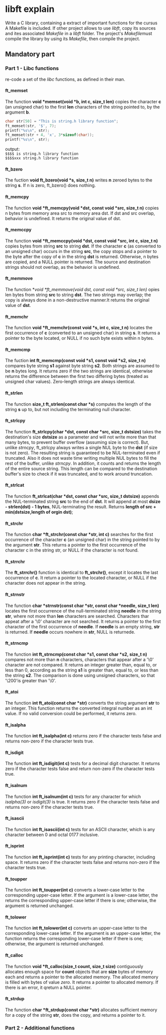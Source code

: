 # libft explain

Write a C library, containing a extract of important functions for the cursus
A Makefile is included. If other project allows to use *libft*, copy its sources and ites associated *Makefile* in a *libft* folder. The project's *Makefile*must compile the library by using its *Makefile*, then compile the project.

## Mandatory part

### Part 1 - Libc functions

re-code a set of the *libc* functions, as defined in their man.

#### ft_memset

The function **void \*memset(void \*b, int c, size_t len)** copies the character **c** (an unsigned char) to the first **len** characters of the string pointed to, by the argument **b**.

```C
char str[50] = "This is string.h library function";
ft_memset(str, '$', 7);
printf("%s\n", str);
ft_memset(str + 4, 'x', 3*sizeof(char));
printf("%s\n", str);
```

output:  
`$$$$ is string.h library function`  
`$$$$xxx string.h library function`

#### ft_bzero

The fuction **void	ft_bzero(void \*s, size_t n)** writes **n** zeroed bytes to the string **s**.  If n is zero, ft_bzero() does nothing.

#### ft_memcpy

The function **void	\*ft_memcpy(void \*dst, const void \*src, size_t n)** copies n bytes from memory area src to memory area dst.  If dst and src overlap, behavior is undefined. It returns the original value of dst.

#### ft_memccpy

The function **void \*ft_memccpy(void \*dst, const void \*src, int c, size_t n)** copies bytes from string **src** to string **dst**.  If the character **c** (as converted to an unsigned char) occurs in the string **src**, the copy stops and a pointer to the byte after the copy of **c** in the string **dst** is returned.  Otherwise, n bytes are copied, and a NULL pointer is returned. The source and destination strings should not overlap, as the behavior is undefined.

#### ft_memmove

The function **void \*ft_memmove(void *dst, const void \*src, size_t len)** opies len bytes from string **src** to string **dst**.  The two strings may overlap; the copy is always done in a non-destructive manner.It returns the original value of **dst**.

#### ft_memchr

The function **void \*ft_memchr(const void \*s, int c, size_t n)** locates the first occurrence of **c** (converted to an unsigned char) in string **s**. It returns a pointer to the byte located, or NULL if no such byte exists within n bytes.

#### ft_memcmp

The fuction **int ft_memcmp(const void \*s1, const void \*s2, size_t n)** compares byte string **s1** against byte string **s2**.  Both strings are assumed to be **n** bytes long. It returns zero if the two strings are identical, otherwise returns the difference between the first two differing bytes (treated as unsigned char values). Zero-length strings are always identical.

#### ft_strlen

The function **size_t  ft_strlen(const char \*s)** computes the length of the string **s** up to, but not including the terminating null character.

#### ft_strlcpy

The function **ft_strlcpy(char \*dst, const char \*src, size_t dstsize)** takes the destination's size **dstsize** as a parameter and will not write more than that many bytes, to prevent buffer overflow (assuming size is correct). But, unlike *strncpy*, ft_strlcpy always writes a single NUL byte to the **dst** (if size is not zero). The resulting string is guaranteed to be NUL-terminated even if truncated. Also it does not waste time writing multiple NUL bytes to fill the rest of the buffer, unlike *strncpy*. In addition, it counts and returns the length of the entire source string. This length can be compared to the destination buffer's size to check if it was truncated, and to work around truncation.

#### ft_strlcat

The function **ft_strlcat(char \*dst, const char \*src, size_t dstsize)** appends the NUL-terminated string **src** to the end of **dst**. It will append at most **dsize - strlen(dst) - 1 bytes**, NUL-terminating the result. Returns **length of src + min(dstsize,length of orgin dst)**;

#### ft_strchr

The function **char \*ft_strchr(const char \*str, int c)** searches for the first occurrence of the character **c** (an unsigned char) in the string pointed to by the argument **str**. This returns a pointer to the first occurrence of the character c in the string str, or NULL if the character is not found.

#### ft_strrchr

The **ft_strrchr()** function is identical to **ft_strchr()**, except it locates the last occurrence of **c**. It return a pointer to the located character, or NULL if the character does not appear in the string.

#### ft_strnstr

The function **char \*strnstr(const char \*str, const char \*needle, size_t len)** locates the first occurrence of the null-terminated string **needle** in the string **str**, where not more than **len** characters are searched. Characters thar appeat after a '\0' character are not searched. It returns a pointer to the first character of the first occurrence of **needle**. If **needle** is an empty string, **str** is returned. If **needle** occurs nowhere in **str**, NULL is returnede.

#### ft_strncmp

The function **int	ft_strncmp(const char \*s1, const char \*s2, size_t n)** compares not more than **n** characters, characters that appear after a '\0' character are not compared. It returns an integer greater than, equal to, or less than 0, according as the string **s1** is greater than, equal to, or less than the string **s2**.  The comparison is done using unsigned characters, so that '\200'is greater than '\0'.

#### ft_atoi

The function **int ft_atoi(const char \*str)** converts the string argument **str** to an integer. This function returns the converted integral number as an int value. If no valid conversion could be performed, it returns zero.

#### ft_isalpha

The function **int ft_isalpha(int c)** returns zero if the character tests false and returns non-zero if the character tests true.

#### ft_isdigit

The function **int	ft_isdigit(int c)** tests for a decimal digit character. It returns zero if the character tests false and return non-zero if the character tests true.

#### ft_isalnum

The function **int ft_isalnum(int c)** tests for any character for which *isalpha(3)* or *isdigit(3)* is true. It returns zero if the character tests false and returns non-zero if the character tests true.

#### ft_isascii

The function **int	ft_isascii(int c)** tests for an ASCII character, which is any character between 0 and octal 0177 inclusive.

#### ft_isprint

The function **int ft_isprint(int c)** tests for any printing character, including space. It returns zero if the character tests false and returns non-zero if the character tests true.

#### ft_toupper

The function **int ft_toupper(int c)** converts a lower-case letter to the corresponding upper-case letter. If the argument is a lower-case letter, the returns the corresponding upper-case letter if there is one; otherwise, the argument is returned unchanged.

#### ft_tolower

The function **int ft_tolower(int c)** converts an upper-case letter to the corresponding lower-case letter. If the argument is an upper-case letter, the function returns the corresponding lower-case letter if there is one; otherwise, the argument is returned unchanged.

#### ft_calloc

The function **void \*ft_calloc(size_t count, size_t size)** contiguously allocates enough space for **count** objects that are **size** bytes of memory each and returns a pointer to the allocated memory.  The allocated memory is filled with bytes of value *zero*. It returns a pointer to allocated memory. If there is an error, it qreturn a NULL pointer.

#### ft_strdup

The function **char \*ft_strdup(const char \*str)** allocates sufficient memory for a copy of the string **str**, does the copy, and returns a pointer to it.

### Part 2 - Additional functions
